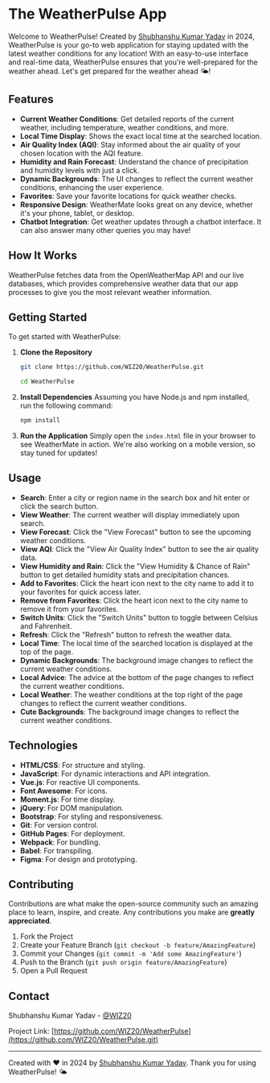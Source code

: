# The WeatherPulse App

Welcome to WeatherPulse! Created by [Shubhanshu Kumar Yadav](https://github.com/WIZ20/WeatherPulse) in 2024, WeatherPulse is your go-to web application for staying updated with the latest weather conditions for any location! With an easy-to-use interface and real-time data, WeatherPulse ensures that you're well-prepared for the weather ahead. 
Let's get prepared for the weather ahead 🌤️️!

## Features

- **Current Weather Conditions**: Get detailed reports of the current weather, including temperature, weather conditions, and more.
- **Local Time Display**: Shows the exact local time at the searched location.
- **Air Quality Index (AQI)**: Stay informed about the air quality of your chosen location with the AQI feature.
- **Humidity and Rain Forecast**: Understand the chance of precipitation and humidity levels with just a click.
- **Dynamic Backgrounds**: The UI changes to reflect the current weather conditions, enhancing the user experience.
- **Favorites**: Save your favorite locations for quick weather checks.
- **Responsive Design**: WeatherMate looks great on any device, whether it's your phone, tablet, or desktop.
- **Chatbot Integration**: Get weather updates through a chatbot interface. It can also answer many other queries you may have!

## How It Works

WeatherPulse fetches data from the OpenWeatherMap API and our live databases, which provides comprehensive weather data that our app processes to give you the most relevant weather information.

## Getting Started

To get started with WeatherPulse:

1. **Clone the Repository**
   ```bash
   git clone https://github.com/WIZ20/WeatherPulse.git
   ```
   ```bash
   cd WeatherPulse
   ```

2. **Install Dependencies**
   Assuming you have Node.js and npm installed, run the following command:
   ```bash
   npm install
   ```

3. **Run the Application**
   Simply open the `index.html` file in your browser to see WeatherMate in action. We're also working on a mobile version, so stay tuned for updates!

## Usage

- **Search**: Enter a city or region name in the search box and hit enter or click the search button.
- **View Weather**: The current weather will display immediately upon search.
- **View Forecast**: Click the "View Forecast" button to see the upcoming weather conditions.
- **View AQI**: Click the "View Air Quality Index" button to see the air quality data.
- **View Humidity and Rain**: Click the "View Humidity & Chance of Rain" button to get detailed humidity stats and precipitation chances.
- **Add to Favorites**: Click the heart icon next to the city name to add it to your favorites for quick access later.
- **Remove from Favorites**: Click the heart icon next to the city name to remove it from your favorites.
- **Switch Units**: Click the "Switch Units" button to toggle between Celsius and Fahrenheit.
- **Refresh**: Click the "Refresh" button to refresh the weather data.
- **Local Time**: The local time of the searched location is displayed at the top of the page.
- **Dynamic Backgrounds**: The background image changes to reflect the current weather conditions.
- **Local Advice**: The advice at the bottom of the page changes to reflect the current weather conditions.
- **Local Weather**: The weather conditions at the top right of the page changes to reflect the current weather conditions.
- **Cute Backgrounds**: The background image changes to reflect the current weather conditions.

## Technologies

- **HTML/CSS**: For structure and styling.
- **JavaScript**: For dynamic interactions and API integration.
- **Vue.js**: For reactive UI components.
- **Font Awesome**: For icons.
- **Moment.js**: For time display.
- **jQuery**: For DOM manipulation.
- **Bootstrap**: For styling and responsiveness.
- **Git**: For version control.
- **GitHub Pages**: For deployment.
- **Webpack**: For bundling.
- **Babel**: For transpiling.
- **Figma**: For design and prototyping.

## Contributing

Contributions are what make the open-source community such an amazing place to learn, inspire, and create. Any contributions you make are **greatly appreciated**.

1. Fork the Project
2. Create your Feature Branch (`git checkout -b feature/AmazingFeature`)
3. Commit your Changes (`git commit -m 'Add some AmazingFeature'`)
4. Push to the Branch (`git push origin feature/AmazingFeature`)
5. Open a Pull Request

## Contact

Shubhanshu Kumar Yadav - [@WIZ20](https://github.com/WIZ20)

Project Link: [https://github.com/WIZ20/WeatherPulse](https://github.com/WIZ20/WeatherPulse.git)

---

Created with ❤️ in 2024 by [Shubhanshu Kumar Yadav](https://github.com/WIZ20). Thank you for using WeatherPulse! 🌤️
